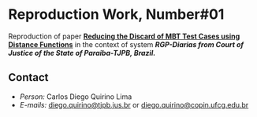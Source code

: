 # Reproduction Work, Number#01

Reproduction of paper [**Reducing the Discard of MBT Test Cases using Distance Functions**](https://doi.org/10.1145/3350768.3350790) in the context of system ***RGP-Diarias from Court of Justice of the State of Paraiba-TJPB, Brazil.***

## Contact

* *Person:* Carlos Diego Quirino Lima
* *E-mails:* diego.quirino@tjpb.jus.br or diego.quirino@copin.ufcg.edu.br